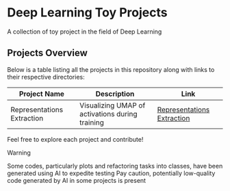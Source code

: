 # Deep Learning Toy Projects

A collection of toy project in the field of Deep Learning

## Projects Overview

Below is a table listing all the projects in this repository along with links to their respective directories:

| Project Name                  | Description                           | Link                                    |
|-------------------------------|---------------------------------------|-----------------------------------------|
| Representations Extraction    | Visualizing UMAP of activations during training| [Representations Extraction](./representations_extraction/) |

Feel free to explore each project and contribute!

> [!WARNING]
> Some codes, particularly plots and refactoring tasks into classes, have been generated using AI to expedite testing
> Pay caution, potentially low-quality code generated by AI in some projects is present
